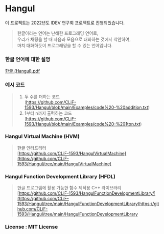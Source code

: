 # Hangul
이 프로젝트는 2022년도 IDEV 연구회 프로젝트로 진행되었습니다.   
   
> 한글이라는 언어는 난해한 프로그래밍 언어로,    
> 우리가 채팅을 할 때 자음과 모음으로 대화하는 것에서 착안하여,        
> 마치 대화하듯이 프로그래밍을 할 수 있는 언어입니다.   
   
### 한글 언어에 대한 설명
[한글 (Hangul).pdf](https://github.com/CLiF-1593/Hangul/blob/main/%ED%95%9C%EA%B8%80.pdf)
   
### 예시 코드
> 1. 두 수를 더하는 코드     
> (https://github.com/CLiF-1593/Hangul/blob/main/Examples/code%20-%20addition.txt)   
> 2. 1부터 n까지 출력하는 코드    
> (https://github.com/CLiF-1593/Hangul/blob/main/Examples/code%20-%201ton.txt)

### Hangul Virtual Machine (HVM)
> 한글 인터프리터        
> [https://github.com/CLiF-1593/HangulVirtualMachine](https://github.com/CLiF-1593/Hangul/tree/main/HangulVirtualMachine)

### Hangul Function Development Library (HFDL)
> 한글 프로그램에 활용 가능한 함수 제작용 C++ 라이브러리         
> [https://github.com/CLiF-1593/HangulFunctionDevelopmentLibrary/](https://github.com/CLiF-1593/Hangul/tree/main/HangulFunctionDevelopmentLibrary)https://github.com/CLiF-1593/Hangul/tree/main/HangulFunctionDevelopmentLibrary

### License : MIT License
